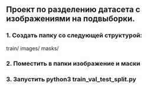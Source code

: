 ## Проект по разделению датасета с изображениями на подвыборки.

### 1. Создать папку со следующей структурой:

train/
   images/
   masks/
   
### 2. Поместить в папки изображение и маски

### 3. Запустить python3 train_val_test_split.py


